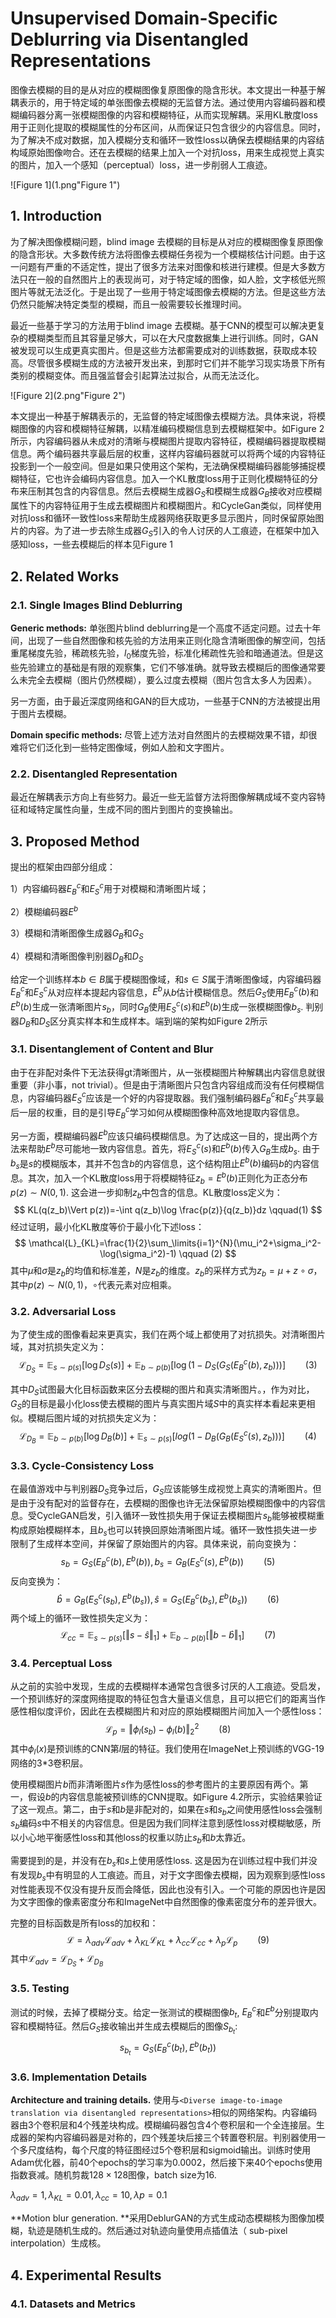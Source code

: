 # Unsupervised Domain-Specific Deblurring via Disentangled Representations

图像去模糊的目的是从对应的模糊图像复原图像的隐含形状。本文提出一种基于解耦表示的，用于特定域的单张图像去模糊的无监督方法。通过使用内容编码器和模糊编码器分离一张模糊图像的内容和模糊特征，从而实现解耦。采用KL散度loss用于正则化提取的模糊属性的分布区间，从而保证只包含很少的内容信息。同时，为了解决不成对数据，加入模糊分支和循环一致性loss以确保去模糊结果的内容结构域原始图像吻合。还在去模糊的结果上加入一个对抗loss，用来生成视觉上真实的图片，加入一个感知（perceptual）loss，进一步削弱人工痕迹。

![Figure 1](1.png"Figure 1")

## 1. Introduction

为了解决图像模糊问题，blind image 去模糊的目标是从对应的模糊图像复原图像的隐含形状。大多数传统方法将图像去模糊任务视为一个模糊核估计问题。由于这一问题有严重的不适定性，提出了很多方法来对图像和核进行建模。但是大多数方法只在一般的自然图片上的表现尚可，对于特定域的图像，如人脸，文字核低光照图片等就无法泛化。于是出现了一些用于特定域图像去模糊的方法。但是这些方法仍然只能解决特定类型的模糊，而且一般需要较长推理时间。

最近一些基于学习的方法用于blind image 去模糊。基于CNN的模型可以解决更复杂的模糊类型而且其容量足够大，可以在大尺度数据集上进行训练。同时，GAN被发现可以生成更真实图片。但是这些方法都需要成对的训练数据，获取成本较高。尽管很多模糊生成的方法被开发出来，到那时它们并不能学习现实场景下所有类别的模糊变体。而且强监督会引起算法过拟合，从而无法泛化。

![Figure 2](2.png"Figure 2")

本文提出一种基于解耦表示的，无监督的特定域图像去模糊方法。具体来说，将模糊图像的内容和模糊特征解耦，以精准编码模糊信息到去模糊框架中。如Figure 2所示，内容编码器从未成对的清晰与模糊图片提取内容特征，模糊编码器提取模糊信息。两个编码器共享最后层的权重，这样内容编码器就可以将两个域的内容特征投影到一个一般空间。但是如果只使用这个架构，无法确保模糊编码器能够捕捉模糊特征，它也许会编码内容信息。加入一个KL散度loss用于正则化模糊特征的分布来压制其包含的内容信息。然后去模糊生成器$G_S$和模糊生成器$G_B$接收对应模糊属性下的内容特征用于生成去模糊图片和模糊图片。和CycleGan类似，同样使用对抗loss和循环一致性loss来帮助生成器网络获取更多显示图片，同时保留原始图片的内容。为了进一步去除生成器$G_S$引入的令人讨厌的人工痕迹，在框架中加入感知loss，一些去模糊后的样本见Figure 1



## 2. Related Works

### 2.1. Single Images Blind Deblurring

**Generic methods:** 单张图片blind deblurring是一个高度不适定问题。过去十年间，出现了一些自然图像和核先验的方法用来正则化隐含清晰图像的解空间，包括重尾梯度先验，稀疏核先验，$l_0$梯度先验，标准化稀疏性先验和暗通道法。但是这些先验建立的基础是有限的观察集，它们不够准确。就导致去模糊后的图像通常要么未完全去模糊（图片仍然模糊），要么过度去模糊（图片包含太多人为因素）。

另一方面，由于最近深度网络和GAN的巨大成功，一些基于CNN的方法被提出用于图片去模糊。

**Domain specific methods:** 尽管上述方法对自然图片的去模糊效果不错，却很难将它们泛化到一些特定图像域，例如人脸和文字图片。

### 2.2. Disentangled Representation

最近在解耦表示方向上有些努力。最近一些无监督方法将图像解耦成域不变内容特征和域特定属性向量，生成不同的图片到图片的变换输出。



## 3. Proposed Method

提出的框架由四部分组成：

1）内容编码器$E_B^c$和$E_S^c$用于对模糊和清晰图片域；

2）模糊编码器$E^b$

3）模糊和清晰图像生成器$G_B$和$G_S$

4）模糊和清晰图像判别器$D_B$和$D_S$

给定一个训练样本$b\in B$属于模糊图像域，和$s\in S$属于清晰图像域，内容编码器$E_B^c$和$E_S^c$从对应样本提起内容信息，$E^b$从$b$估计模糊信息。然后$G_S$使用$E_B^c(b)$和$E^b(b)$生成一张清晰图片$s_b$，同时$G_B$使用$E_S^c(s)$和$E^b(b)$生成一张模糊图像$b_s$. 判别器$D_B$和$D_S$区分真实样本和生成样本。端到端的架构如Figure 2所示

### 3.1. Disentanglement of Content and Blur

由于在非配对条件下无法获得gt清晰图片，从一张模糊图片种解耦出内容信息就很重要（非小事，not trivial）。但是由于清晰图片只包含内容组成而没有任何模糊信息，内容编码器$E_S^c$应该是一个好的内容提取器。我们强制编码器$E_B^c$和$E_S^c$共享最后一层的权重，目的是引导$E_B^c$学习如何从模糊图像种高效地提取内容信息。

另一方面，模糊编码器$E^b$应该只编码模糊信息。为了达成这一目的，提出两个方法来帮助$E^b$尽可能地一致内容信息。首先，将$E_S^c(s)$和$E^b(b)$传入$G_B$生成$b_s$. 由于$b_s$是$s$的模糊版本，其并不包含$b$的内容信息，这个结构阻止$E^b(b)$编码$b$的内容信息。其次，加入一个KL散度loss用于将模糊特征$z_b=E^b(b)$正则化为正态分布$p(z)\sim N(0,1)$. 这会进一步抑制$z_b$中包含的信息。KL散度loss定义为：
$$
KL(q(z_b)\Vert p(z))=-\int q(z_b)\log \frac{p(z)}{q(z_b)}dz \qquad(1)
$$
经过证明，最小化KL散度等价于最小化下述loss：
$$
\mathcal{L}_{KL}=\frac{1}{2}\sum_\limits{i=1}^{N}(\mu_i^2+\sigma_i^2-\log(\sigma_i^2)-1) \qquad (2)
$$
其中$\mu$和$\sigma$是$z_b$的均值和标准差，$N$是$z_b$的维度。$z_b$的采样方式为$z_b=\mu+z\circ\sigma$，其中$p(z)\sim N(0,1)$，$\circ$代表元素对应相乘。

### 3.2. Adversarial Loss

为了使生成的图像看起来更真实，我们在两个域上都使用了对抗损失。对清晰图片域，其对抗损失定义为：
$$
\mathcal{L}_{D_S}=\mathbb{E}_{s\sim p(s)}[\log D_S(s)]+\mathbb{E}_{b\sim p(b)}[\log(1-D_S(G_S(E_B^c(b),z_b)))] \qquad (3)
$$

其中$D_S$试图最大化目标函数来区分去模糊的图片和真实清晰图片。，作为对比，$G_S$的目标是最小化loss使去模糊的图片与真实图片域$S$中的真实样本看起来更相似。模糊后图片域的对抗损失定义为：
$$
\mathcal{L}_{D_B}=\mathbb{E}_{b\sim p(b)}[\log D_B(b)]+\mathbb{E}_{s\sim p(s)}[log(1-D_B(G_B(E_S^c(s),z_b)))] \qquad (4)
$$

### 3.3. Cycle-Consistency Loss

在最值游戏中与判别器$D_S$竞争过后，$G_S$应该能够生成视觉上真实的清晰图片。但是由于没有配对的监督存在，去模糊的图像也许无法保留原始模糊图像中的内容信息。受CycleGAN启发，引入循环一致性损失用于保证去模糊图片$s_b$能够被模糊重构成原始模糊样本，且$b_s$也可以转换回原始清晰图片域。循环一致性损失进一步限制了生成样本空间，并保留了原始图片的内容。具体来说，前向变换为：
$$
s_b=G_S(E_B^c(b), E^b(b)), b_s=G_B(E_S^c(s),E^b(b)) \qquad(5)
$$
反向变换为：
$$
\hat{b}=G_B(E_S^c(s_b),E^b(b_s)),\hat{s}=G_S(E_B^c(b_s),E^b(b_s)) \qquad(6)
$$
两个域上的循环一致性损失定义为：
$$
\mathcal{L}_{cc}=\mathbb{E}_{s\sim p(s)}[\Vert s-\hat{s}\Vert_1]+\mathbb{E}_{b\sim p(b)}[\Vert b-\hat{b}\Vert_1] \qquad (7)
$$

### 3.4. Perceptual Loss

从之前的实验中发现，生成的去模糊样本通常包含很多讨厌的人工痕迹。受启发，一个预训练好的深度网络提取的特征包含大量语义信息，且可以把它们的距离当作感性相似度评价，因此在去模糊图片和对应的原始模糊图片间加入一个感性loss：
$$
\mathcal{L}_p=\Vert \phi_l(s_b)-\phi_l(b)\Vert_2^2 \qquad(8)
$$
其中$\phi_l(x)$是预训练的CNN第$l$层的特征。我们使用在ImageNet上预训练的VGG-19网络的3*3卷积层。

使用模糊图片$b$而非清晰图片$s$作为感性loss的参考图片的主要原因有两个。第一，假设$b$的内容信息能被预训练的CNN提取。如Figure 4.2所示，实验结果验证了这一观点。第二，由于$s$和$b$是非配对的，如果在$s$和$s_b$之间使用感性loss会强制$s_b$编码$s$中不相关的内容信息。但是因为我们同样注意到感性loss对模糊敏感，所以小心地平衡感性loss和其他loss的权重以防止$s_b$和$b$太靠近。

需要提到的是，并没有在$b_s$和$s$上使用感性loss. 这是因为在训练过程中我们并没有发现$b_s$中有明显的人工痕迹。而且，对于文字图像去模糊，因为观察到感性loss对性能表现不仅没有提升反而会降低，因此也没有引入。一个可能的原因也许是因为文字图像的像素密度分布和ImageNet中自然图像的像素密度分布的差异很大。

完整的目标函数是所有loss的加权和：
$$
\mathcal{L}=\lambda_{adv}\mathcal{L}_{adv}+\lambda_{KL}\mathcal{L}_{KL}+\lambda_{cc}\mathcal{L}_{cc}+\lambda_{p}\mathcal{L}_{p} \qquad(9)
$$
其中$\mathcal{L}_{adv}=\mathcal{L}_{D_S}+\mathcal{L}_{D_B}$

### 3.5. Testing

测试的时候，去掉了模糊分支。给定一张测试的模糊图像$b_t$, $E_B^c$和$E^b$分别提取内容和模糊特征。然后$G_S$接收输出并生成去模糊后的图像$S_{b_t}$:
$$
s_{b_t}=G_S(E_B^c(b_t),E^b(b_t))
$$

### 3.6. Implementation Details

**Architecture and training details.** 使用与`<Diverse image-to-image translation via disentangled representations>`相似的网络架构。内容编码器由3个卷积层和4个残差块构成。模糊编码器包含4个卷积层和一个全连接层。生成器的架构内容编码器是对称的，四个残差块后接三个转置卷积层。判别器使用一个多尺度结构，每个尺度的特征图经过5个卷积层和sigmoid输出。训练时使用Adam优化器，前40个epochs的学习率为0.0002，然后接下来40个epochs使用指数衰减。随机剪裁$128\times128$图像，batch size为16.

$\lambda_{adv}=1,\lambda_{KL}=0.01,\lambda_{cc}=10,\lambda{p}=0.1$

**Motion blur generation. **采用DeblurGAN的方式生成动态模糊核为图像加模糊，轨迹是随机生成的。然后通过对轨迹向量使用点插值法（ sub-pixel interpolation）生成核。



## 4. Experimental Results

### 4.1. Datasets and Metrics

